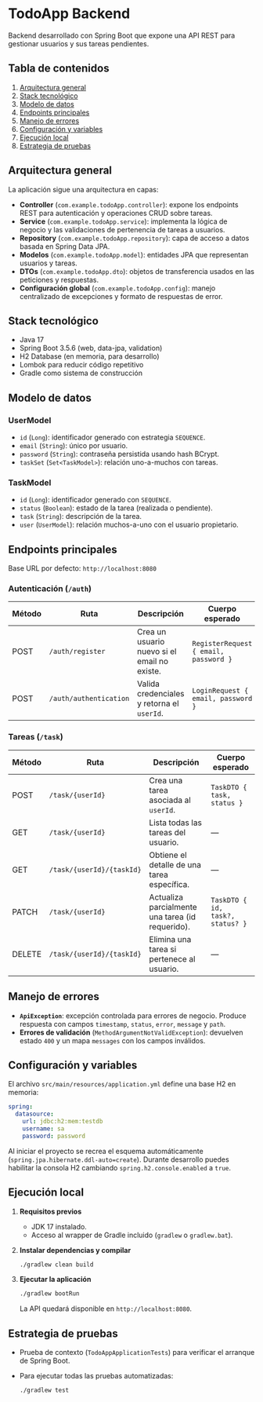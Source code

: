 # TodoApp Backend

Backend desarrollado con Spring Boot que expone una API REST para gestionar usuarios y sus tareas pendientes.

## Tabla de contenidos

1. [Arquitectura general](#arquitectura-general)
2. [Stack tecnológico](#stack-tecnológico)
3. [Modelo de datos](#modelo-de-datos)
4. [Endpoints principales](#endpoints-principales)
5. [Manejo de errores](#manejo-de-errores)
6. [Configuración y variables](#configuración-y-variables)
7. [Ejecución local](#ejecución-local)
8. [Estrategia de pruebas](#estrategia-de-pruebas)

## Arquitectura general

La aplicación sigue una arquitectura en capas:

- **Controller** (`com.example.todoApp.controller`): expone los endpoints REST para autenticación y operaciones CRUD sobre tareas.
- **Service** (`com.example.todoApp.service`): implementa la lógica de negocio y las validaciones de pertenencia de tareas a usuarios.
- **Repository** (`com.example.todoApp.repository`): capa de acceso a datos basada en Spring Data JPA.
- **Modelos** (`com.example.todoApp.model`): entidades JPA que representan usuarios y tareas.
- **DTOs** (`com.example.todoApp.dto`): objetos de transferencia usados en las peticiones y respuestas.
- **Configuración global** (`com.example.todoApp.config`): manejo centralizado de excepciones y formato de respuestas de error.

## Stack tecnológico

- Java 17
- Spring Boot 3.5.6 (web, data-jpa, validation)
- H2 Database (en memoria, para desarrollo)
- Lombok para reducir código repetitivo
- Gradle como sistema de construcción

## Modelo de datos

### UserModel

- `id` (`Long`): identificador generado con estrategia `SEQUENCE`.
- `email` (`String`): único por usuario.
- `password` (`String`): contraseña persistida usando hash BCrypt.
- `taskSet` (`Set<TaskModel>`): relación uno-a-muchos con tareas.

### TaskModel

- `id` (`Long`): identificador generado con `SEQUENCE`.
- `status` (`Boolean`): estado de la tarea (realizada o pendiente).
- `task` (`String`): descripción de la tarea.
- `user` (`UserModel`): relación muchos-a-uno con el usuario propietario.

## Endpoints principales

Base URL por defecto: `http://localhost:8080`

### Autenticación (`/auth`)

| Método | Ruta                  | Descripción                           | Cuerpo esperado |
|--------|-----------------------|---------------------------------------|-----------------|
| POST   | `/auth/register`      | Crea un usuario nuevo si el email no existe. | `RegisterRequest { email, password }`
| POST   | `/auth/authentication`| Valida credenciales y retorna el `userId`.      | `LoginRequest { email, password }`

### Tareas (`/task`)

| Método | Ruta                        | Descripción                                      | Cuerpo esperado |
|--------|-----------------------------|--------------------------------------------------|-----------------|
| POST   | `/task/{userId}`            | Crea una tarea asociada al `userId`.             | `TaskDTO { task, status }`
| GET    | `/task/{userId}`            | Lista todas las tareas del usuario.              | — |
| GET    | `/task/{userId}/{taskId}`   | Obtiene el detalle de una tarea específica.      | — |
| PATCH  | `/task/{userId}`            | Actualiza parcialmente una tarea (id requerido). | `TaskDTO { id, task?, status? }`
| DELETE | `/task/{userId}/{taskId}`   | Elimina una tarea si pertenece al usuario.       | — |

## Manejo de errores

- **`ApiException`**: excepción controlada para errores de negocio. Produce respuesta con campos `timestamp`, `status`, `error`, `message` y `path`.
- **Errores de validación** (`MethodArgumentNotValidException`): devuelven estado `400` y un mapa `messages` con los campos inválidos.

## Configuración y variables

El archivo `src/main/resources/application.yml` define una base H2 en memoria:

```yaml
spring:
  datasource:
    url: jdbc:h2:mem:testdb
    username: sa
    password: password
```

Al iniciar el proyecto se recrea el esquema automáticamente (`spring.jpa.hibernate.ddl-auto=create`). Durante desarrollo puedes habilitar la consola H2 cambiando `spring.h2.console.enabled` a `true`.

## Ejecución local

1. **Requisitos previos**
   - JDK 17 instalado.
   - Acceso al wrapper de Gradle incluido (`gradlew` o `gradlew.bat`).

2. **Instalar dependencias y compilar**

   ```bash
   ./gradlew clean build
   ```

3. **Ejecutar la aplicación**

   ```bash
   ./gradlew bootRun
   ```

   La API quedará disponible en `http://localhost:8080`.

## Estrategia de pruebas

- Prueba de contexto (`TodoAppApplicationTests`) para verificar el arranque de Spring Boot.
- Para ejecutar todas las pruebas automatizadas:

  ```bash
  ./gradlew test
  ```
